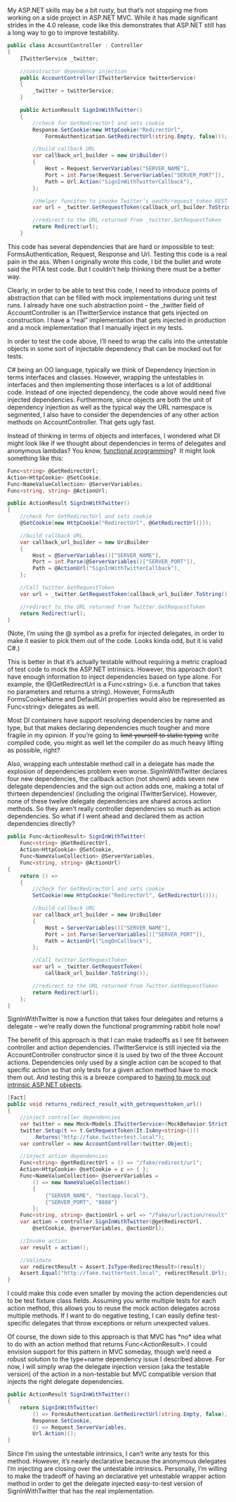 My ASP.NET skills may be a bit rusty, but that’s not stopping me from
working on a side project in ASP.NET MVC. While it has made significant
strides in the 4.0 release, code like this demonstrates that ASP.NET
still has a long way to go to improve testability.

``` csharp
public class AccountController : Controller
{
    ITwitterService _twitter;

    //constructor dependency injection
    public AccountController(ITwitterService twitterService)
    {
        _twitter = twitterService;
    }

    public ActionResult SignInWithTwitter()
    {
        //check for GetRedirectUrl and sets cookie
        Response.SetCookie(new HttpCookie("RedirectUrl",
            FormsAuthentication.GetRedirectUrl(string.Empty, false)));

        //build callback URL
        var callback_url_builder = new UriBuilder()
        {
            Host = Request.ServerVariables["SERVER_NAME"],
            Port = int.Parse(Request.ServerVariables["SERVER_PORT"]),
            Path = Url.Action("SignInWithTwitterCallback"),
        };

        //Helper funciton to invoke Twitter’s oauth/request_token REST endpoint
        var url = _twitter.GetRequestToken(callback_url_builder.ToString());

        //redirect to the URL returned from _twitter.GetRequestToken
        return Redirect(url);
    }
```

This code has several dependencies that are hard or impossible to test:
FormsAuthentication, Request, Response and Url. Testing this code is a
real pain in the ass. When I originally wrote this code, I bit the
bullet and wrote said the PITA test code. But I couldn’t help thinking
there must be a better way.

Clearly, in order to be able to test this code, I need to introduce
points of abstraction that can be filled with mock implementations
during unit test runs. I already have one such abstraction point – the
\_twitter field of AccountController is an ITwitterService instance that
gets injected on construction. I have a “real” implementation that gets
injected in production and a mock implementation that I manually inject
in my tests.

In order to test the code above, I’ll need to wrap the calls into the
untestable objects in some sort of injectable dependency that can be
mocked out for tests.

C\# being an OO language, typically we think of Dependency Injection in
terms interfaces and classes. However, wrapping the untestables in
interfaces and then implementing those interfaces is a lot of additional
code. Instead of one injected dependency, the code above would need five
injected dependencies. Furthermore, since objects are both the unit of
dependency injection as well as the typical way the URL namespace is
segmented, I also have to consider the dependencies of any other action
methods on AccountController. That gets ugly fast.

Instead of thinking in terms of objects and interfaces, I wondered what
DI might look like if we thought about dependencies in terms of
delegates and anonymous lambdas? You know, [functional
programming](http://devhawk.net/2007/12/05/Functional+Understanding.aspx)? 
It might look something like this:

``` csharp
Func<string> @GetRedirectUrl;
Action<HttpCookie> @SetCookie;
Func<NameValueCollection> @ServerVariables;
Func<string, string> @ActionUrl;

public ActionResult SignInWithTwitter()
{
    //check for GetRedirectUrl and sets cookie
    @SetCookie(new HttpCookie("RedirectUrl", @GetRedirectUrl()));

    //build callback URL
    var callback_url_builder = new UriBuilder
    {
        Host = @ServerVariables()["SERVER_NAME"],
        Port = int.Parse(@ServerVariables()["SERVER_PORT"]),
        Path = @ActionUrl("SignInWithTwitterCallback"),
    };

    //Call twitter.GetRequestToken
    var url = _twitter.GetRequestToken(callback_url_builder.ToString());

    //redirect to the URL returned from Twitter.GetRequestToken
    return Redirect(url);
}
```

(Note, I’m using the @ symbol as a prefix for injected delegates, in
order to make it easier to pick them out of the code. Looks kinda odd,
but it is valid C\#.)

This is better in that it’s actually testable without requiring a metric
crapload of test code to mock the ASP.NET intrinsics. However, this
approach don’t have enough information to inject dependencies based on
type alone. For example, the @GetRedirectUrl is a Func\<string\> (i.e. a
function that takes no parameters and returns a string). However,
FormsAuth FormsCookieName and DefaultUrl properties would also be
represented as Func\<string\> delegates as well.

Most DI containers have support resolving dependencies by name and type,
but that makes declaring dependencies much tougher and more fragile in
my opinion. If you’re going to ~~limit yourself to static typing~~ write
compiled code, you might as well let the compiler do as much heavy
lifting as possible, right?

Also, wrapping each untestable method call in a delegate has made the
explosion of dependencies problem even worse. SignInWithTwitter declares
four new dependencies, the callback action (not shown) adds seven new
delegate dependencies and the sign out action adds one, making a total
of thirteen dependencies! (including the original ITwitterService).
However, none of these twelve delegate dependencies are shared across
action methods. So they aren’t really controller dependencies so much as
action dependencies. So what if I went ahead and declared them as action
dependencies directly?

``` csharp
public Func<ActionResult> SignInWithTwitter(
    Func<string> @GetRedirectUrl,
    Action<HttpCookie> @SetCookie,
    Func<NameValueCollection> @ServerVariables,
    Func<string, string> @ActionUrl)
{
    return () =>
    {
        //check for GetRedirectUrl and sets cookie
        SetCookie(new HttpCookie("RedirectUrl", GetRedirectUrl()));

        //build callback URL
        var callback_url_builder = new UriBuilder
        {
            Host = ServerVariables()["SERVER_NAME"],
            Port = int.Parse(ServerVariables()["SERVER_PORT"]),
            Path = ActionUrl("LogOnCallback"),
        };

        //Call twitter.GetRequestToken
        var url = _twitter.GetRequestToken(
            callback_url_builder.ToString());

        //redirect to the URL returned from Twitter.GetRequestToken
        return Redirect(url);
    };
}
```

SignInWithTwitter is now a function that takes four delegates and
returns a delegate – we’re really down the functional programming rabbit
hole now!

The benefit of this approach is that I can make tradeoffs as I see fit
between controller and action dependencies. ITwitterService is still
injected via the AccountController constructor since it is used by two
of the three Account actions. Dependencies only used by a single action
can be scoped to that specific action so that only tests for a given
action method have to mock them out. And testing this is a breeze
compared to [having to mock out intrinsic ASP.NET
objects](http://www.hanselman.com/blog/ASPNETMVCSessionAtMix08TDDAndMvcMockHelpers.aspx).

``` csharp
[Fact]
public void returns_redirect_result_with_getrequesttoken_url()
{
    //inject controller dependencies
    var twitter = new Mock<Models.ITwitterService>(MockBehavior.Strict);
    twitter.Setup(t => t.GetRequestToken(It.IsAny<string>()))
        .Returns("http://fake.twittertest.local");
    var controller = new AccountController(twitter.Object);

    //inject action dependencies
    Func<string> @getRedirectUrl = () => "/fake/redirect/url";
    Action<HttpCookie> @setCookie = c => { };
    Func<NameValueCollection> @serverVariables =
        () => new NameValueCollection()
        {
            {"SERVER_NAME", "testapp.local"},
            {"SERVER_PORT", "8888"}
        };
    Func<string, string> @actionUrl = url => "/fake/url/action/result";
    var action = controller.SignInWithTwitter(@getRedirectUrl,
        @setCookie, @serverVariables, @actionUrl);

    //Invoke action
    var result = action();

    //Validate
    var redirectResult = Assert.IsType<RedirectResult>(result);
    Assert.Equal("http://fake.twittertest.local", redirectResult.Url);
}
```

I could make this code even smaller by moving the action dependencies
out to be test fixture class fields. Assuming you write multiple tests
for each action method, this allows you to reuse the mock action
delegates across multiple methods. If I want to do negative testing, I
can easily define test-specific delegates that throw exceptions or
return unexpected values.

Of course, the down side to this approach is that MVC has \*no\* idea
what to do with an action method that returns Func\<ActionResult\>. I
could envision support for this pattern in MVC someday, though we’d need
a robust solution to the type+name dependency issue I described above.
For now, I will simply wrap the delegate injection version (aka the
testable version) of the action in a non-testable but MVC compatible
version that injects the right delegate dependencies.

``` csharp
public ActionResult SignInWithTwitter()
{
    return SignInWithTwitter(
        () => FormsAuthentication.GetRedirectUrl(string.Empty, false),
        Response.SetCookie,
        () => Request.ServerVariables,
        Url.Action)();
}
```

Since I’m using the untestable intrinsics, I can’t write any tests for
this method. However, it’s nearly declarative because the anonymous
delegates I’m injecting are closing over the untestable intrinsics.
Personally, I’m willing to make the tradeoff of having an declarative
yet untestable wrapper action method in order to get the delegate
injected easy-to-test version of SignInWithTwitter that has the real
implementation.
